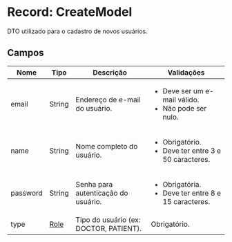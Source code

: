 <h1>Record: CreateModel</h1>
<p>DTO utilizado para o cadastro de novos usuários.</p>

<h2>Campos</h2>
<table>
  <thead>
    <tr>
      <th>Nome</th>
      <th>Tipo</th>
      <th>Descrição</th>
      <th>Validações</th>
    </tr>
  </thead>
  <tbody>
    <tr>
      <td>email</td>
      <td>String</td>
      <td>Endereço de e-mail do usuário.</td>
      <td>
        <ul>
          <li>Deve ser um e-mail válido.</li>
          <li>Não pode ser nulo.</li>
        </ul>
      </td>
    </tr>
    <tr>
      <td>name</td>
      <td>String</td>
      <td>Nome completo do usuário.</td>
      <td>
        <ul>
          <li>Obrigatório.</li>
          <li>Deve ter entre 3 e 50 caracteres.</li>
        </ul>
      </td>
    </tr>
    <tr>
      <td>password</td>
      <td>String</td>
      <td>Senha para autenticação do usuário.</td>
      <td>
        <ul>
          <li>Obrigatória.</li>
          <li>Deve ter entre 8 e 15 caracteres.</li>
        </ul>
      </td>
    </tr>
    <tr>
      <td>type</td>
      <td><a href="#Role">Role</a></td>
      <td>Tipo do usuário (ex: DOCTOR, PATIENT).</td>
      <td>Obrigatório.</td>
    </tr>
  </tbody>
</table>
